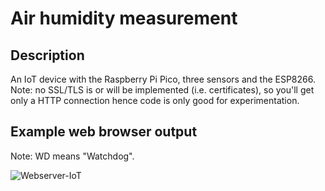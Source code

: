# Air humidity measurement

## Description

An IoT device with the Raspberry Pi Pico, three sensors and the ESP8266. Note: no SSL/TLS is or will be implemented (i.e. certificates), so you'll get only a HTTP connection hence code is only good for experimentation.

## Example web browser output

Note: WD means "Watchdog".

![Webserver-IoT](https://github.com/Florian-Wilhelm/Raspberry-Pi/assets/77980708/fcef041a-d983-4783-be21-395024e1c47a)
